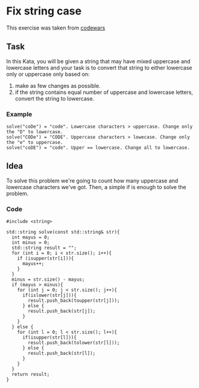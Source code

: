 # Fix string case
This exercise was taken from [codewars](https://www.codewars.com/kata/5b180e9fedaa564a7000009a)

## Task

In this Kata, you will be given a string that may have mixed uppercase and lowercase letters and your task is to convert that string to either lowercase only or uppercase only based on:

1. make as few changes as possible.
2. if the string contains equal number of uppercase and lowercase letters, convert the string to lowercase.

### Example

```
solve("coDe") = "code". Lowercase characters > uppercase. Change only the "D" to lowercase.
solve("CODe") = "CODE". Uppercase characters > lowecase. Change only the "e" to uppercase.
solve("coDE") = "code". Upper == lowercase. Change all to lowercase.
```

## Idea

To solve this problem we're going to count how many uppercase and lowercase characters we've got. Then, a simple if is enough to solve the problem.  

### Code

```
#include <string>

std::string solve(const std::string& str){
  int mayus = 0;
  int minus = 0;
  std::string result = "";
  for (int i = 0; i < str.size(); i++){
    if (isupper(str[i])){
      mayus++;
    }
  }
  minus = str.size() - mayus;
  if (mayus > minus){
    for (int j = 0; j < str.size(); j++){
      if(islower(str[j])){
        result.push_back(toupper(str[j]));
      } else {
        result.push_back(str[j]);
      }
    }
  } else {
    for (int l = 0; l < str.size(); l++){
      if(isupper(str[l])){
        result.push_back(tolower(str[l]));
      } else {
        result.push_back(str[l]);
      }
    }
  }
  return result;
}
```

